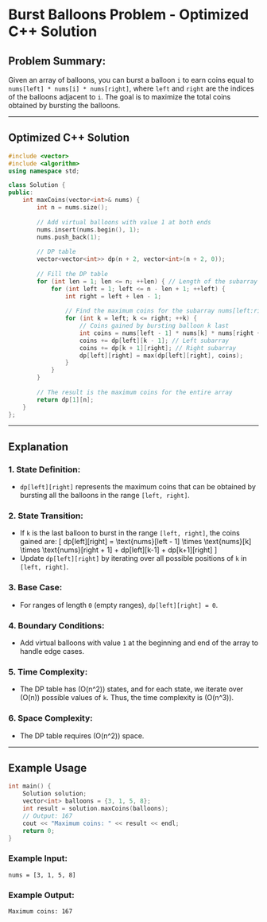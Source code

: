 
# Burst Balloons Problem - Optimized C++ Solution

## Problem Summary:
Given an array of balloons, you can burst a balloon `i` to earn coins equal to `nums[left] * nums[i] * nums[right]`, where `left` and `right` are the indices of the balloons adjacent to `i`. The goal is to maximize the total coins obtained by bursting the balloons.

---

## Optimized C++ Solution
```cpp
#include <vector>
#include <algorithm>
using namespace std;

class Solution {
public:
    int maxCoins(vector<int>& nums) {
        int n = nums.size();
        
        // Add virtual balloons with value 1 at both ends
        nums.insert(nums.begin(), 1);
        nums.push_back(1);
        
        // DP table
        vector<vector<int>> dp(n + 2, vector<int>(n + 2, 0));
        
        // Fill the DP table
        for (int len = 1; len <= n; ++len) { // Length of the subarray
            for (int left = 1; left <= n - len + 1; ++left) {
                int right = left + len - 1;
                
                // Find the maximum coins for the subarray nums[left:right]
                for (int k = left; k <= right; ++k) {
                    // Coins gained by bursting balloon k last
                    int coins = nums[left - 1] * nums[k] * nums[right + 1];
                    coins += dp[left][k - 1]; // Left subarray
                    coins += dp[k + 1][right]; // Right subarray
                    dp[left][right] = max(dp[left][right], coins);
                }
            }
        }
        
        // The result is the maximum coins for the entire array
        return dp[1][n];
    }
};
```

---

## Explanation

### 1. **State Definition**:
   - `dp[left][right]` represents the maximum coins that can be obtained by bursting all the balloons in the range `[left, right]`.

### 2. **State Transition**:
   - If `k` is the last balloon to burst in the range `[left, right]`, the coins gained are:
     \[
     dp[left][right] = \text{nums}[left - 1] \times \text{nums}[k] \times \text{nums}[right + 1] + dp[left][k-1] + dp[k+1][right]
     \]
   - Update `dp[left][right]` by iterating over all possible positions of `k` in `[left, right]`.

### 3. **Base Case**:
   - For ranges of length `0` (empty ranges), `dp[left][right] = 0`.

### 4. **Boundary Conditions**:
   - Add virtual balloons with value `1` at the beginning and end of the array to handle edge cases.

### 5. **Time Complexity**:
   - The DP table has \(O(n^2)\) states, and for each state, we iterate over \(O(n)\) possible values of `k`. Thus, the time complexity is \(O(n^3)\).

### 6. **Space Complexity**:
   - The DP table requires \(O(n^2)\) space.

---

## Example Usage
```cpp
int main() {
    Solution solution;
    vector<int> balloons = {3, 1, 5, 8};
    int result = solution.maxCoins(balloons);
    // Output: 167
    cout << "Maximum coins: " << result << endl;
    return 0;
}
```

### Example Input:
```plaintext
nums = [3, 1, 5, 8]
```

### Example Output:
```plaintext
Maximum coins: 167
```
